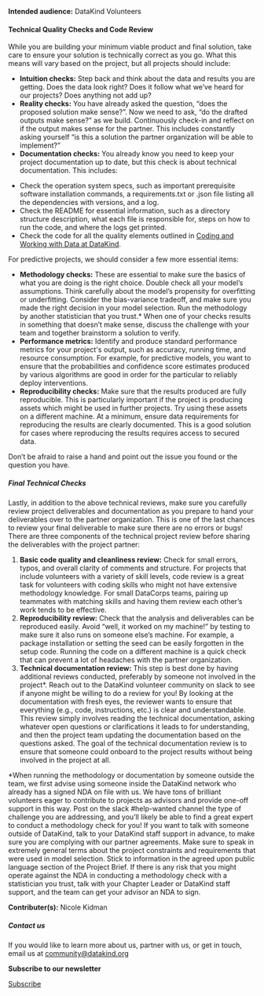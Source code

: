 




**Intended audience:**
DataKind Volunteers






#### Technical Quality Checks and Code Review


While you are building your minimum viable product and final solution, take care to ensure your solution is technically correct as you go. What this means will vary based on the project, but all projects should include:


* **Intuition checks:** Step back and think about the data and results you are getting. Does the data look right? Does it follow what we’ve heard for our projects? Does anything not add up?
* **Reality checks:** You have already asked the question, “does the proposed solution make sense?”. Now we need to ask, “do the drafted outputs make sense?” as we build. Continuously check\-in and reflect on if the output makes sense for the partner. This includes constantly asking yourself “is this a solution the partner organization will be able to implement?”
* **Documentation checks:** You already know you need to keep your project documentation up to date, but this check is about technical documentation. This includes:
+ Check the operation system specs, such as important prerequisite software installation commands, a requirements.txt or .json file listing all the dependencies with versions, and a log.
+ Check the README for essential information, such as a directory structure description, what each file is responsible for, steps on how to run the code, and where the logs get printed.
+ Check the code for all the quality elements outlined in [Coding and Working with Data at DataKind](https://playbook.datakind.org/playbook/project/65).


For predictive projects, we should consider a few more essential items: 


* **Methodology checks:** These are essential to make sure the basics of what you are doing is the right choice. Double check all your model’s assumptions. Think carefully about the model’s propensity for overfitting or underfitting. Consider the bias\-variance tradeoff, and make sure you made the right decision in your model selection. Run the methodology by another statistician that you trust.\* When one of your checks results in something that doesn’t make sense, discuss the challenge with your team and together brainstorm a solution to verify.
* **Performance metrics:** Identify and produce standard performance metrics for your project's output, such as accuracy, running time, and resource consumption. For example, for predictive models, you want to ensure that the probabilities and confidence score estimates produced by various algorithms are good in order for the particular to reliably deploy interventions.
* **Reproducibility checks:** Make sure that the results produced are fully reproducible. This is particularly important if the project is producing assets which might be used in further projects. Try using these assets on a different machine. At a minimum, ensure data requirements for reproducing the results are clearly documented. This is a good solution for cases where reproducing the results requires access to secured data.


 Don’t be afraid to raise a hand and point out the issue you found or the question you have. 


##### Final Technical Checks


Lastly, in addition to the above technical reviews, make sure you carefully review project deliverables and documentation as you prepare to hand your deliverables over to the partner organization. This is one of the last chances to review your final deliverable to make sure there are no errors or bugs! There are three components of the technical project review before sharing the deliverables with the project partner:


1. **Basic code quality and cleanliness review:** Check for small errors, typos, and overall clarity of comments and structure. For projects that include volunteers with a variety of skill levels, code review is a great task for volunteers with coding skills who might not have extensive methodology knowledge. For small DataCorps teams, pairing up teammates with matching skills and having them review each other’s work tends to be effective.
2. **Reproducibility review:** Check that the analysis and deliverables can be reproduced easily. Avoid “well, it worked on my machine!” by testing to make sure it also runs on someone else’s machine. For example, a package installation or setting the seed can be easily forgotten in the setup code. Running the code on a different machine is a quick check that can prevent a lot of headaches with the partner organization.
3. **Technical documentation review:** This step is best done by having additional reviews conducted, preferably by someone not involved in the project\*. Reach out to the DataKind volunteer community on slack to see if anyone might be willing to do a review for you! By looking at the documentation with fresh eyes, the reviewer wants to ensure that everything (e.g., code, instructions, etc.) is clear and understandable. This review simply involves reading the technical documentation, asking whatever open questions or clarifications it leads to for understanding, and then the project team updating the documentation based on the questions asked. The goal of the technical documentation review is to ensure that someone could onboard to the project results without being involved in the project at all.


\*When running the methodology or documentation by someone outside the team, we first advise using someone inside the DataKind network who already has a signed NDA on file with us. We have tons of brilliant volunteers eager to contribute to projects as advisors and provide one\-off support in this way. Post on the slack \#help\-wanted channel the type of challenge you are addressing, and you’ll likely be able to find a great expert to conduct a methodology check for you! If you want to talk with someone outside of DataKind, talk to your DataKind staff support in advance, to make sure you are complying with our partner agreements. Make sure to speak in extremely general terms about the project constraints and requirements that were used in model selection. Stick to information in the agreed upon public language section of the Project Brief. If there is any risk that you might operate against the NDA in conducting a methodology check with a statistician you trust, talk with your Chapter Leader or DataKind staff support, and the team can get your advisor an NDA to sign.



 **Contributer(s):**  Nicole Kidman







##### Contact us


If you would like to learn more about us, partner with us, or get in touch, email us at community@datakind.org



 
**Subscribe to our newsletter**
  

[Subscribe](https://www.datakind.org/subscribe/)




